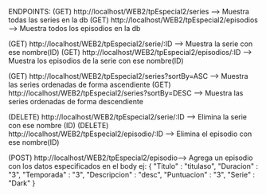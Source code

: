 ENDPOINTS:
(GET) http://localhost/WEB2/tpEspecial2/series --> Muestra todas las series en la db
(GET) http://localhost/WEB2/tpEspecial2/episodios --> Muestra todos los episodios en la db

(GET) http://localhost/WEB2/tpEspecial2/serie/:ID --> Muestra la serie con ese nombre(ID)
(GET) http://localhost/WEB2/tpEspecial2/episodios/:ID --> Muestra los episodios de la serie con ese nombre(ID)

(GET) http://localhost/WEB2/tpEspecial2/series?sortBy=ASC -->  Muestra las series ordenadas de forma ascendiente
(GET) http://localhost/WEB2/tpEspecial2/series?sortBy=DESC --> Muestra las series ordenadas de forma descendiente

(DELETE) http://localhost/WEB2/tpEspecial2/serie/:ID --> Elimina la serie con ese nombre (ID)
(DELETE) http://localhost/WEB2/tpEspecial2/episodio/:ID --> Elimina el episodio con ese nombre(ID)

(POST) http://localhost/WEB2/tpEspecial2/episodio--> Agrega un episodio con los datos especificados en el body ej:
{
    "Titulo" : "titulaso",
    "Duracion" : "3",
    "Temporada" : "3",
    "Descripcion" : "desc",
    "Puntuacion" : "3",
    "Serie" : "Dark"
}
